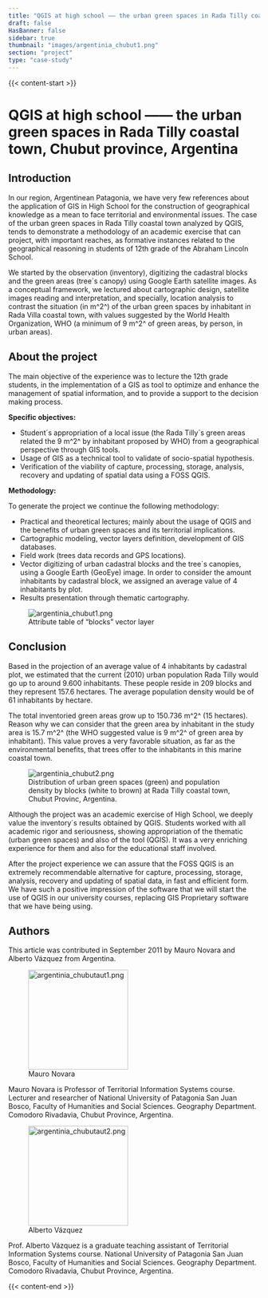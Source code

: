 ```yaml
---
title: "QGIS at high school —— the urban green spaces in Rada Tilly coastal town, Chubut province, Argentina"
draft: false
HasBanner: false
sidebar: true
thumbnail: "images/argentinia_chubut1.png"
section: "project"
type: "case-study"
---
```

{{< content-start >}}

# QGIS at high school —— the urban green spaces in Rada Tilly coastal town, Chubut province, Argentina

## Introduction

In our region, Argentinean Patagonia, we have very few references about the application of GIS in High School for the construction of geographical knowledge as a mean to face territorial and environmental issues. The case of the urban green spaces in Rada Tilly coastal town analyzed by QGIS, tends to demonstrate a methodology of an academic exercise that can project, with important reaches, as formative instances related to the geographical reasoning in students of 12th grade of the Abraham Lincoln School.

We started by the observation (inventory), digitizing the cadastral blocks and the green areas (tree´s canopy) using Google Earth satellite images. As a conceptual framework, we lectured about cartographic design, satellite images reading and interpretation, and specially, location analysis to contrast the situation (in m^2^) of the urban green spaces by inhabitant in Rada Villa coastal town, with values suggested by the World Health Organization, WHO (a minimum of 9 m^2^ of green areas, by person, in urban areas).

## About the project

The main objective of the experience was to lecture the 12th grade students, in the implementation of a GIS as tool to optimize and enhance the management of spatial information, and to provide a support to the decision making process.

**Specific objectives:**

-   Student´s appropriation of a local issue (the Rada Tilly´s green areas related the 9 m^2^ by inhabitant proposed by WHO) from a geographical perspective through GIS tools.
-   Usage of GIS as a technical tool to validate of socio-spatial hypothesis.
-   Verification of the viability of capture, processing, storage, analysis, recovery and updating of spatial data using a FOSS QGIS.

**Methodology:**

To generate the project we continue the following methodology:

-   Practical and theoretical lectures; mainly about the usage of QGIS and the benefits of urban green spaces and its territorial implications.
-   Cartographic modeling, vector layers definition, development of GIS databases.
-   Field work (trees data records and GPS locations).
-   Vector digitizing of urban cadastral blocks and the tree´s canopies, using a Google Earth (GeoEye) image. In order to consider the amount inhabitants by cadastral block, we assigned an average value of 4 inhabitants by plot.
-   Results presentation through thematic cartography.

<figure>
<img src="../images/argentinia_chubut1.png" class="align-right" alt="argentinia_chubut1.png" />
<figcaption>Attribute table of “blocks” vector layer</figcaption>
</figure>

## Conclusion

Based in the projection of an average value of 4 inhabitants by cadastral plot, we estimated that the current (2010) urban population Rada Tilly would go up to around 9.600 inhabitants. These people reside in 209 blocks and they represent 157.6 hectares. The average population density would be of 61 inhabitants by hectare.

The total inventoried green areas grow up to 150.736 m^2^ (15 hectares). Reason why we can consider that the green area by inhabitant in the study area is 15.7 m^2^ (the WHO suggested value is 9 m^2^ of green area by inhabitant). This value proves a very favorable situation, as far as the environmental benefits, that trees offer to the inhabitants in this marine coastal town.

<figure>
<img src="../images/argentinia_chubut2.png" class="align-right" alt="argentinia_chubut2.png" />
<figcaption>Distribution of urban green spaces (green) and population density by blocks (white to brown) at Rada Tilly coastal town, Chubut Provinc, Argentina.</figcaption>
</figure>

Although the project was an academic exercise of High School, we deeply value the inventory´s results obtained by QGIS. Students worked with all academic rigor and seriousness, showing appropriation of the thematic (urban green spaces) and also of the tool (QGIS). It was a very enriching experience for them and also for the educational staff involved.

After the project experience we can assure that the FOSS QGIS is an extremely recommendable alternative for capture, processing, storage, analysis, recovery and updating of spatial data, in fast and efficient form. We have such a positive impression of the software that we will start the use of QGIS in our university courses, replacing GIS Proprietary software that we have being using.

## Authors

This article was contributed in September 2011 by Mauro Novara and Alberto Vázquez from Argentina.

<figure>
<img src="../images/argentinia_chubutaut1.png" class="align-left" height="200" alt="argentinia_chubutaut1.png" />
<figcaption>Mauro Novara</figcaption>
</figure>

Mauro Novara is Professor of Territorial Information Systems course. Lecturer and researcher of National University of Patagonia San Juan Bosco, Faculty of Humanities and Social Sciences. Geography Department. Comodoro Rivadavia, Chubut Province, Argentina.

<figure>
<img src="../images/argentinia_chubutaut2.png" class="align-left" height="200" alt="argentinia_chubutaut2.png" />
<figcaption>Alberto Vázquez</figcaption>
</figure>

Prof. Alberto Vázquez is a graduate teaching assistant of Territorial Information Systems course. National University of Patagonia San Juan Bosco, Faculty of Humanities and Social Sciences. Geography Department. Comodoro Rivadavia, Chubut Province, Argentina.

{{< content-end >}}
